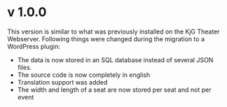 # v 1.0.0

This version is similar to what was previously installed on the KjG Theater Webserver. Following things were changed during the migration to a WordPress plugin:

- The data is now stored in an SQL database instead of several JSON files.
- The source code is now completely in english
- Translation support was added
- The width and length of a seat are now stored per seat and not per event
